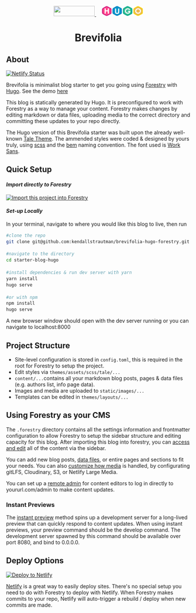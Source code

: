 <p align="center">
  <a style="padding-right: 16px;" href="https://forestry.io">
    <img src="https://app.forestry.io/assets/forestry-logotype-pos-c71a6bd237d9199d0457ba2811553997ff5bab0d2cd0e740686ab26c00d9c240.svg" width="112" height="28">
  </a>
  <a href="https://gohugo.io/">
    <img src="/static/hugo-logo-wide.svg" width="112" height="28">
  </a>
</p>
<h1 align="center">
  Brevifolia
</h1>

## About

[![Netlify Status](https://api.netlify.com/api/v1/badges/587d59dd-df0a-4651-a5b4-e1701e0ef15b/deploy-status)](https://app.netlify.com/sites/brevifolia-hugo-forestry/deploys)

Brevifolia is minimalist blog starter to get you going using [Forestry](https://forestry.io/) with [Hugo](https://gohugo.io/). See the demo [here](https://brevifolia-hugo-forestry.netlify.com/)

This blog is statically generated by Hugo. It is preconfigured to work with Forestry as a way to manage your content. Forestry makes changes by editing markdown or data files, uploading media to the correct directory and committing these updates to your repo directly.

The Hugo version of this Brevifolia starter was built upon the already well-known [Tale Theme](https://github.com/EmielH/tale-hugo). The ammended styles were coded & designed by yours truly, using [scss](https://sass-lang.com/) and the [bem](http://getbem.com/) naming convention. The font used is [Work Sans](https://fonts.google.com/specimen/Work+Sans). 

##  Quick Setup

#### *Import directly to Forestry*

<a href="https://app.forestry.io/quick-start?repo=kendallstrautman/brevifolia-hugo-forestry&engine=hugo&version=0.55.6">
    <img alt="Import this project into Forestry" src="https://assets.forestry.io/import-to-forestryK.svg" />
</a>

#### *Set-up Locally*
In your terminal, navigate to where you would like this blog to live, then run 
```bash
#clone the repo
git clone git@github.com:kendallstrautman/brevifolia-hugo-forestry.git

#navigate to the directory
cd starter-blog-hugo

#install dependencies & run dev server with yarn 
yarn install
hugo serve

#or with npm 
npm install
hugo serve
```
A new browser window should open with the dev server running or you can navigate to localhost:8000 

## Project Structure 

- Site-level configuration is stored in `config.toml`, this is required in the root for Forestry to setup the project. 
- Edit styles via `themes/assets/scss/tale/...`
- `content/...`contains all your markdown blog posts, pages & data files (e.g. authors list, info page data). 
- Images and media are uploaded to `static/images/...`
- Templates can be edited in `themes/layouts/...`

## Using Forestry as your CMS

The `.forestry` directory contains all the settings information and frontmatter configuration to allow Forestry to setup the sidebar structure and editing capacity for this blog. After importing this blog into forestry, you can [access and edit](https://forestry.io/docs/editing/) all of the content via the sidebar. 

You can add new blog posts, [data files](https://forestry.io/docs/editing/data-files/), or entire pages and sections to fit your needs. You can also [customize how media](https://forestry.io/docs/media/) is handled, by configurating gitLFS, Cloudinary, S3, or Netlify Large Media.

You can set up a [remote admin](https://forestry.io/docs/editing/remote-admin/) for content editors to log in directly to yoururl.com/admin to make content updates.

### Instant Previews

The [instant preview](https://forestry.io/docs/previews/instant-previews/) method spins up a development server for a long-lived preview that can quickly respond to content updates. When using instant previews, your preview command should be the develop command. The development server spawned by this command should be available over port 8080, and bind to 0.0.0.0.

## Deploy Options

[![Deploy to Netlify](https://www.netlify.com/img/deploy/button.svg)](https://app.netlify.com/start/deploy?repository=https://github.com/kendallstrautman/brevifolia-hugo-forestry)

[Netlify](https://www.netlify.com/blog/2016/09/29/a-step-by-step-guide-deploying-on-netlify/) is a great way to easily deploy sites. There's no special setup you need to do with Forestry to deploy with Netlify. When Forestry makes commits to your repo, Netlify will auto-trigger a rebuild / deploy when new commits are made.
